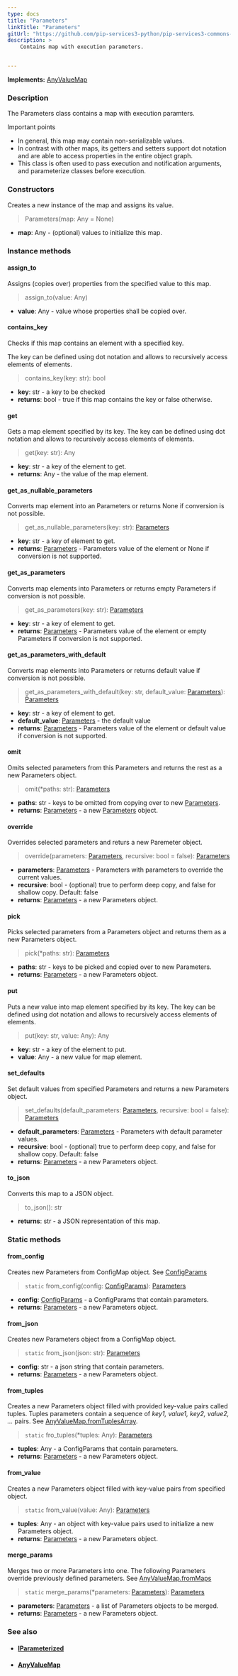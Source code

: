 ```yaml
---
type: docs
title: "Parameters"
linkTitle: "Parameters"
gitUrl: "https://github.com/pip-services3-python/pip-services3-commons-python"
description: >
    Contains map with execution parameters.


---
```


**Implements:** [AnyValueMap](../../data/any_value_map)

### Description

The Parameters class contains a map with execution paramters. 

Important points

- In general, this map may contain non-serializable values.
- In contrast with other maps, its getters and setters support dot notation and are able to access properties in the entire object graph.
- This class is often used to pass execution and notification arguments, and parameterize classes before execution.

### Constructors
Creates a new instance of the map and assigns its value.

> Parameters(map: Any = None)

- **map**: Any - (optional) values to initialize this map.

### Instance methods

#### assign_to
Assigns (copies over) properties from the specified value to this map.

> assign_to(value: Any)

- **value**: Any - value whose properties shall be copied over.

#### contains_key
Checks if this map contains an element with a specified key.

The key can be defined using dot notation
and allows to recursively access elements of elements.

> contains_key(key: str): bool

- **key**: str - a key to be checked
- **returns**: bool - true if this map contains the key or false otherwise.

#### get
Gets a map element specified by its key.
The key can be defined using dot notation
and allows to recursively access elements of elements.

> get(key: str): Any

- **key**: str - a key of the element to get.
- **returns**: Any - the value of the map element.


#### get_as_nullable_parameters
Converts map element into an Parameters or returns None if conversion is not possible.

> get_as_nullable_parameters(key: str): [Parameters](../parameters)

- **key**: str - a key of element to get.
- **returns**: [Parameters](../parameters) - Parameters value of the element or None if conversion is not supported.

#### get_as_parameters
Converts map elements into Parameters or returns empty Parameters if conversion is not possible.

> get_as_parameters(key: str): [Parameters](../parameters)

- **key**: str - a key of element to get.
- **returns**: [Parameters](../parameters) - Parameters value of the element or empty Parameters if conversion is not supported.


#### get_as_parameters_with_default
Converts map elements into Parameters or returns default value if conversion is not possible.

> get_as_parameters_with_default(key: str, default_value: [Parameters](../parameters)): [Parameters](../parameters)

- **key**: str - a key of element to get.
- **default_value**: [Parameters](../parameters) - the default value
- **returns**: [Parameters](../parameters) - Parameters value of the element or default value if conversion is not supported.


#### omit
Omits selected parameters from this Parameters and returns the rest as a new Parameters object.

> omit(*paths: str): [Parameters](../parameters)

- **paths**: str - keys to be omitted from copying over to new [Parameters](../parameters).
- **returns**: [Parameters](../parameters) - a new [Parameters](../parameters) object.


#### override
Overrides selected parameters and returs a new Paremeter object.
> override(parameters: [Parameters](../parameters), recursive: bool = false): [Parameters](../parameters)

- **parameters**: [Parameters](../parameters) - Parameters with parameters to override the current values.
- **recursive**: bool - (optional) true to perform deep copy, and false for shallow copy. Default: false
- **returns**: [Parameters](../parameters) - a new Parameters object.


#### pick
Picks selected parameters from a Parameters object and returns them as a new Parameters object.

> pick(*paths: str): [Parameters](../parameters)

- **paths**: str - keys to be picked and copied over to new Parameters.
- **returns**: [Parameters](../parameters) - a new Parameters object.


#### put
Puts a new value into map element specified by its key.
The key can be defined using dot notation
and allows to recursively access elements of elements.

> put(key: str, value: Any): Any

- **key**: str - a key of the element to put.
- **value**: Any - a new value for map element.

#### set_defaults
Set default values from specified Parameters and returns a new Parameters object.

> set_defaults(default_parameters: [Parameters](../parameters), recursive: bool = false): [Parameters](../parameters)

- **default_parameters**: [Parameters](../parameters) - Parameters with default parameter values.
- **recursive**: bool - (optional) true to perform deep copy, and false for shallow copy. Default: false
- **returns**: [Parameters](../parameters) - a new Parameters object.


#### to_json
Converts this map to a JSON object.

> to_json(): str

- **returns**: str - a JSON representation of this map.

### Static methods

#### from_config
Creates new Parameters from ConfigMap object.
See [ConfigParams](../../config/config_params)

> `static` from_config(config: [ConfigParams](../../config/config_params)): [Parameters](../parameters) 

- **config**: [ConfigParams](../../config/config_params) - a ConfigParams that contain parameters.
- **returns**: [Parameters](../parameters) - a new Parameters object.


#### from_json
Creates new Parameters object from a ConfigMap object.

> `static` from_json(json: str): [Parameters](../parameters) 

- **config**: str - a json string that contain parameters.
- **returns**: [Parameters](../parameters) - a new Parameters object.

#### from_tuples
Creates a new Parameters object filled with provided key-value pairs called tuples.
Tuples parameters contain a sequence of *key1, value1, key2, value2, ...* pairs.
See [AnyValueMap.fromTuplesArray](../../data/any_value_map/#fromtuplesarray).

> `static` fro_tuples(*tuples: Any): [Parameters](../parameters) 

- **tuples**: Any - a ConfigParams that contain parameters.
- **returns**: [Parameters](../parameters) - a new Parameters object.


#### from_value
Creates a new Parameters object filled with key-value pairs from specified object.

> `static` from_value(value: Any): [Parameters](../parameters) 

- **tuples**: Any - an object with key-value pairs used to initialize a new Parameters object.
- **returns**: [Parameters](../parameters) - a new Parameters object.


#### merge_params
Merges two or more Parameters into one. The following Parameters override
previously defined parameters.
See [AnyValueMap.fromMaps](../../data/any_value_map/#frommaps)

> `static` merge_params(*parameters: [Parameters](../parameters)): [Parameters](../parameters) 

- **parameters**: [Parameters](../parameters) - a list of Parameters objects to be merged.
- **returns**: [Parameters](../parameters) - a new Parameters object.


### See also
- #### [IParameterized](../iparameterized)
- #### [AnyValueMap](../../data/any_value_map)
